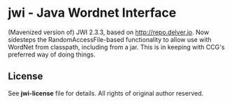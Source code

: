 jwi - Java Wordnet Interface
============================

(Mavenized version of) JWI 2.3.3, based on http://repo.delver.io.
Now sidesteps the RandomAccessFile-based functionality to allow use with WordNet from classpath, including from a 
jar. This is in keeping with CCG's preferred way of doing things.  


License
-------
See **jwi-license** file for details. All rights of original author reserved.



